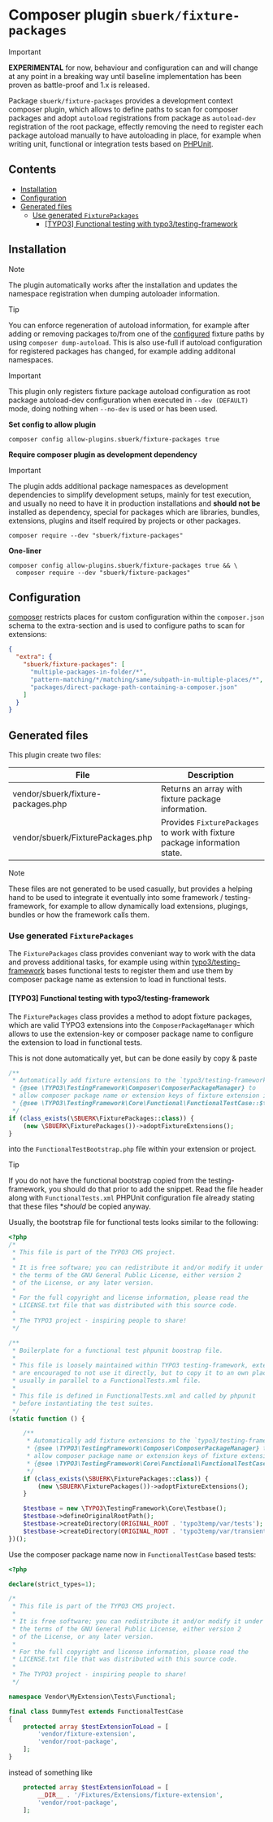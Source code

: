 # Composer plugin `sbuerk/fixture-packages`

> [!IMPORTANT]
> **EXPERIMENTAL** for now, behaviour and configuration can and will change at
> any point in a breaking way until baseline implementation has been proven as
> battle-proof and 1.x is released.

Package `sbuerk/fixture-packages` provides a development context composer plugin,
which allows to define paths to scan for composer packages and adopt `autoload`
registrations from package as `autoload-dev` registration of the root package,
effectly removing the need to register each package autoload manually to have
autoloading in place, for example when writing unit, functional or integration
tests based on [PHPUnit](https://github.com/sebastianbergmann/phpunit).

## Contents

- [Installation](#installation)
- [Configuration](#configuration)
- [Generated files](#generated-files)
  - [Use generated `FixturePackages`](#use-generated-fixturepackages)
    - [[TYPO3] Functional testing with typo3/testing-framework](#typo3-functional-testing-with-typo3testing-framework)

## Installation

> [!NOTE]
> The plugin automatically works after the installation and updates the namespace
> registration when dumping autoloader information.

> [!TIP]
> You can enforce regeneration of autoload information, for example after adding
> or removing packages to/from one of the [configured](#Configuration) fixture
> paths by using `composer dump-autoload`. This is also use-full if autoload
> configuration for registered packages has changed, for example adding additonal
> namespaces.

> [!IMPORTANT]
> This plugin only registers fixture package autoload configuration as root package
> autoload-dev configuration when executed in `--dev (DEFAULT)` mode, doing nothing
> when `--no-dev` is used or has been used.

**Set config to allow plugin**

```shell
composer config allow-plugins.sbuerk/fixture-packages true
```

**Require composer plugin as development dependency**

> [!IMPORTANT]
> The plugin adds additional package namespaces as development dependencies to
> simplify development setups, mainly for test execution, and usually no need
> to have it in production installations and **should not be** installed as
> dependency, special for packages which are libraries, bundles, extensions,
> plugins and itself required by projects or other packages.

```shell
composer require --dev "sbuerk/fixture-packages"
```

**One-liner**

```shell
composer config allow-plugins.sbuerk/fixture-packages true && \
  composer require --dev "sbuerk/fixture-packages"
```

## Configuration

[composer](https://getcomposer.org) restricts places for custom configuration within the `composer.json`
schema to the extra-section and is used to configure paths to scan for extensions:

```json
{
  "extra": {
    "sbuerk/fixture-packages": [
      "multiple-packages-in-folder/*",
      "pattern-matching/*/matching/same/subpath-in-multiple-places/*",
      "packages/direct-package-path-containing-a-composer.json"
    ]
  }
}
```

## Generated files

This plugin create two files:

| File                               | Description                                                                |
|------------------------------------|----------------------------------------------------------------------------|
| vendor/sbuerk/fixture-packages.php | Returns an array with fixture package information.                         |
| vendor/sbuerk/FixturePackages.php  | Provides `FixturePackages` to work with fixture package information state. |

> [!NOTE]
> These files are not generated to be used casually, but provides
> a helping hand to be used to integrate it eventually into some
> framework / testing-framework, for example to allow dynamically
> load extensions, plugings, bundles or how the framework calls
> them.

### Use generated `FixturePackages`

The `FixturePackages` class provides conveniant way to work with
the data and provess additional tasks, for example using within
[typo3/testing-framework](https://github.com/typo3/testing-framework)
bases functional tests to register them and use them by composer
package name as extension to load in functional tests.

#### [TYPO3] Functional testing with typo3/testing-framework

The `FixturePackages` class provides a method to adopt fixture packages,
which are valid TYPO3 extensions into the `ComposerPackageManager` which
allows to use the extension-key or composer package name to configure the
extension to load in functional tests.

This is not done automatically yet, but can be done easily by copy & paste

```php
/**
 * Automatically add fixture extensions to the `typo3/testing-framework`
 * {@see \TYPO3\TestingFramework\Composer\ComposerPackageManager} to
 * allow composer package name or extension keys of fixture extension in
 * {@see \TYPO3\TestingFramework\Core\Functional\FunctionalTestCase::$testExtensionToLoad}.
 */
if (class_exists(\SBUERK\FixturePackages::class)) {
    (new \SBUERK\FixturePackages())->adoptFixtureExtensions();
}
```

into the `FunctionalTestBootstrap.php` file within your extension or project.

> [!TIP]
> If you do not have the functional bootstrap copied from the testing-framework,
> you should do that prior to add the snippet. Read the file header along with
> `FunctionalTests.xml` PHPUnit configuration file already stating that these
> files **should* be copied anyway.

Usually, the bootstrap file for functional tests looks similar to the following:

```php
<?php 
/*
 * This file is part of the TYPO3 CMS project.
 *
 * It is free software; you can redistribute it and/or modify it under
 * the terms of the GNU General Public License, either version 2
 * of the License, or any later version.
 *
 * For the full copyright and license information, please read the
 * LICENSE.txt file that was distributed with this source code.
 *
 * The TYPO3 project - inspiring people to share!
 */

/**
 * Boilerplate for a functional test phpunit boostrap file.
 *
 * This file is loosely maintained within TYPO3 testing-framework, extensions
 * are encouraged to not use it directly, but to copy it to an own place,
 * usually in parallel to a FunctionalTests.xml file.
 *
 * This file is defined in FunctionalTests.xml and called by phpunit
 * before instantiating the test suites.
 */
(static function () {

    /**
     * Automatically add fixture extensions to the `typo3/testing-framework`
     * {@see \TYPO3\TestingFramework\Composer\ComposerPackageManager} to
     * allow composer package name or extension keys of fixture extension in
     * {@see \TYPO3\TestingFramework\Core\Functional\FunctionalTestCase::$testExtensionToLoad}.
     */
    if (class_exists(\SBUERK\FixturePackages::class)) {
        (new \SBUERK\FixturePackages())->adoptFixtureExtensions();
    }

    $testbase = new \TYPO3\TestingFramework\Core\Testbase();
    $testbase->defineOriginalRootPath();
    $testbase->createDirectory(ORIGINAL_ROOT . 'typo3temp/var/tests');
    $testbase->createDirectory(ORIGINAL_ROOT . 'typo3temp/var/transient');
})();
```

Use the composer package name now in `FunctionalTestCase` based tests:

```php
<?php

declare(strict_types=1);

/*
 * This file is part of the TYPO3 CMS project.
 *
 * It is free software; you can redistribute it and/or modify it under
 * the terms of the GNU General Public License, either version 2
 * of the License, or any later version.
 *
 * For the full copyright and license information, please read the
 * LICENSE.txt file that was distributed with this source code.
 *
 * The TYPO3 project - inspiring people to share!
 */

namespace Vendor\MyExtension\Tests\Functional;

final class DummyTest extends FunctionalTestCase
{
    protected array $testExtensionToLoad = [
        'vendor/fixture-extension',
        'vendor/root-package',
    ];
}
```

instead of something like 

```php
    protected array $testExtensionToLoad = [
        __DIR__ . '/Fixtures/Extensions/fixture-extension',        
        'vendor/root-package',
    ];
```
